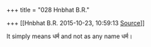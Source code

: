 +++
title = "028 Hnbhat B.R."

+++
[[Hnbhat B.R.	2015-10-23, 10:59:13 [Source](https://groups.google.com/g/samskrita/c/b7RVGdKauCo)]]



It simply means धर्म and not as any name धर्म।

